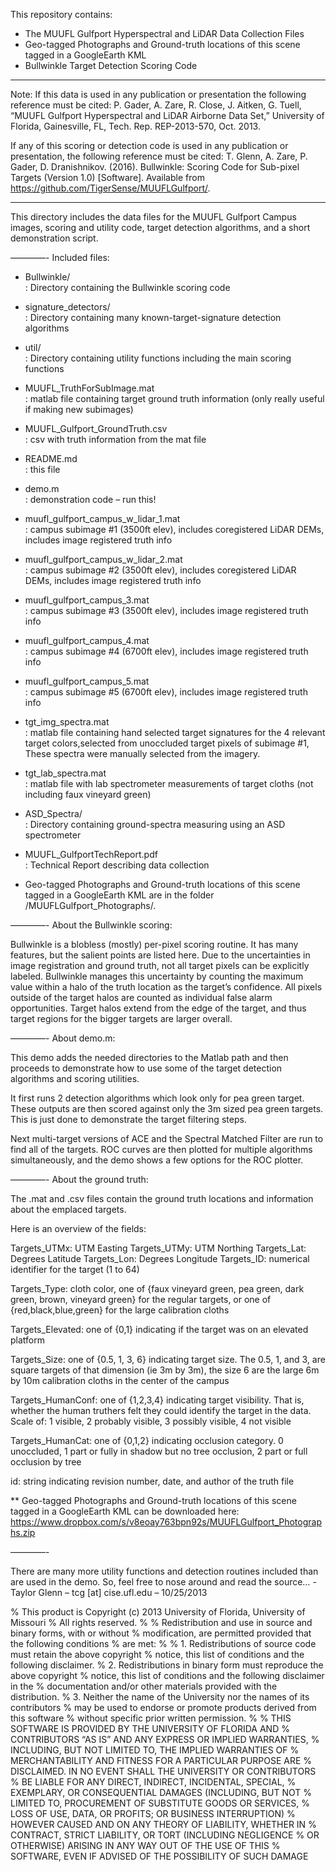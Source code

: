 This repository contains: 
* The MUUFL Gulfport Hyperspectral and LiDAR Data Collection Files  
* Geo-tagged Photographs and Ground-truth locations of this scene tagged in a GoogleEarth KML
* Bullwinkle Target Detection Scoring Code
****
Note:  If this data is used in any publication or presentation the following reference must be cited:
P. Gader, A. Zare, R. Close, J. Aitken, G. Tuell, “MUUFL Gulfport Hyperspectral and LiDAR Airborne Data Set,”  University of Florida, Gainesville, FL, Tech. Rep. REP-2013-570, Oct. 2013.

If any of this scoring or detection code is used in any publication or presentation, the following reference must be cited:
T. Glenn, A. Zare, P. Gader, D. Dranishnikov. (2016). Bullwinkle: Scoring Code for Sub-pixel Targets (Version 1.0) [Software]. Available from https://github.com/TigerSense/MUUFLGulfport/.
****

This directory includes the data files for the MUUFL Gulfport Campus images,
scoring and utility code, target detection algorithms, and a short demonstration script.

————-
Included files:

* Bullwinkle/                                          
  : Directory containing the Bullwinkle scoring code

* signature_detectors/                                 
  : Directory containing many known-target-signature detection algorithms

* util/                                               
: Directory containing utility functions including the main scoring functions

* MUUFL_TruthForSubImage.mat                          
: matlab file containing target ground truth information (only really useful if making new subimages)

* MUUFL_Gulfport_GroundTruth.csv                      
: csv with truth information from the mat file

* README.md                                           
: this file

* demo.m                                              
: demonstration code – run this!

* muufl_gulfport_campus_w_lidar_1.mat                 
: campus subimage #1 (3500ft elev), includes coregistered LiDAR DEMs, includes image registered truth info

* muufl_gulfport_campus_w_lidar_2.mat                 
: campus subimage #2 (3500ft elev), includes coregistered LiDAR DEMs, includes image registered truth info

* muufl_gulfport_campus_3.mat                         
: campus subimage #3 (3500ft elev), includes image registered truth info
* muufl_gulfport_campus_4.mat                         
: campus subimage #4 (6700ft elev), includes image registered truth info
* muufl_gulfport_campus_5.mat                         
: campus subimage #5 (6700ft elev), includes image registered truth info
* tgt_img_spectra.mat                                 
: matlab file containing hand selected target signatures for the 4 relevant target colors,selected from unoccluded target pixels of subimage #1, These spectra were manually selected from the imagery.

* tgt_lab_spectra.mat                                 
: matlab file with lab spectrometer measurements of target cloths (not including faux vineyard green)

* ASD_Spectra/                                        
: Directory containing ground-spectra measuring using an ASD spectrometer
* MUUFL_GulfportTechReport.pdf                        
: Technical Report describing data collection

* Geo-tagged Photographs and Ground-truth locations of this scene tagged in a GoogleEarth KML are in the folder /MUUFLGulfport_Photographs/. 

————-
About the Bullwinkle scoring:

Bullwinkle is a blobless (mostly) per-pixel scoring routine. It has many features, but the salient points are listed here.
Due to the uncertainties in image registration and ground truth, not all target pixels can be explicitly labeled.
Bullwinkle manages this uncertainty by counting the maximum value within a halo of the truth location as the target’s confidence.
All pixels outside of the target halos are counted as individual false alarm opportunities.
Target halos extend from the edge of the target, and thus target regions for the bigger targets are larger overall.

————-
About demo.m:

This demo adds the needed directories to the Matlab path and then proceeds to demonstrate how to use some of the target detection algorithms and scoring utilities.

It first runs 2 detection algorithms which look only for pea green target. These outputs are then scored against only the 3m sized pea green targets. This is just done to demonstrate the target filtering steps.

Next multi-target versions of ACE and the Spectral Matched Filter are run to find all of the targets. ROC curves are then plotted for multiple algorithms simultaneously, and the demo shows a few options for the ROC plotter.

————-
About the ground truth:

The .mat and .csv files contain the ground truth locations and information about the emplaced targets.

Here is an overview of the fields:

Targets_UTMx:  UTM Easting
Targets_UTMy:  UTM Northing
Targets_Lat:   Degrees Latitude
Targets_Lon:   Degrees Longitude
Targets_ID:    numerical identifier for the target (1 to 64)

Targets_Type:  cloth color, one of {faux vineyard green, pea green, dark green, brown, vineyard green} for the regular targets, or one of {red,black,blue,green} for the large calibration cloths

Targets_Elevated:  one of {0,1} indicating if the target was on an elevated platform

Targets_Size:  one of {0.5, 1, 3, 6} indicating target size. The 0.5, 1, and 3, are square targets of that dimension (ie 3m by 3m), the size 6 are the large 6m by 10m calibration cloths in the center of the campus

Targets_HumanConf: one of {1,2,3,4} indicating target visibility. That is, whether the human truthers felt they could identify the target in the data. Scale of: 1 visible, 2 probably visible, 3 possibly visible, 4 not visible

Targets_HumanCat: one of {0,1,2} indicating occlusion category. 0 unoccluded, 1 part or fully in shadow but no tree occlusion, 2 part or full occlusion by tree

id: string indicating revision number, date, and author of the truth file

** Geo-tagged Photographs and Ground-truth locations of this scene tagged in a GoogleEarth KML can be downloaded here:  https://www.dropbox.com/s/v8eoay763bpn92s/MUUFLGulfport_Photographs.zip

————-

There are many more utility functions and detection routines included than are used in the demo. So, feel free to nose around and read the source…
-Taylor Glenn – tcg [at] cise.ufl.edu – 10/25/2013

% This product is Copyright (c) 2013 University of Florida, University of Missouri
% All rights reserved.
%
% Redistribution and use in source and binary forms, with or without
% modification, are permitted provided that the following conditions
% are met:
%
% 1. Redistributions of source code must retain the above copyright
% notice, this list of conditions and the following disclaimer.
% 2. Redistributions in binary form must reproduce the above copyright
% notice, this list of conditions and the following disclaimer in the
% documentation and/or other materials provided with the distribution.
% 3. Neither the name of the University nor the names of its contributors
% may be used to endorse or promote products derived from this software
% without specific prior written permission.
%
% THIS SOFTWARE IS PROVIDED BY THE UNIVERSITY OF FLORIDA AND
% CONTRIBUTORS “AS IS” AND ANY EXPRESS OR IMPLIED WARRANTIES,
% INCLUDING, BUT NOT LIMITED TO, THE IMPLIED WARRANTIES OF
% MERCHANTABILITY AND FITNESS FOR A PARTICULAR PURPOSE ARE
% DISCLAIMED. IN NO EVENT SHALL THE UNIVERSITY OR CONTRIBUTORS
% BE LIABLE FOR ANY DIRECT, INDIRECT, INCIDENTAL, SPECIAL,
% EXEMPLARY, OR CONSEQUENTIAL DAMAGES (INCLUDING, BUT NOT
% LIMITED TO, PROCUREMENT OF SUBSTITUTE GOODS OR SERVICES,
% LOSS OF USE, DATA, OR PROFITS; OR BUSINESS INTERRUPTION)
% HOWEVER CAUSED AND ON ANY THEORY OF LIABILITY, WHETHER IN
% CONTRACT, STRICT LIABILITY, OR TORT (INCLUDING NEGLIGENCE
% OR OTHERWISE) ARISING IN ANY WAY OUT OF THE USE OF THIS
% SOFTWARE, EVEN IF ADVISED OF THE POSSIBILITY OF SUCH DAMAGE


